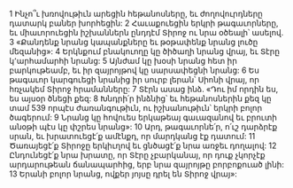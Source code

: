 1 Ինչո՞ւ խռովութիւն արեցին հեթանոսները,
եւ ժողովուրդները դատարկ բաներ խորհեցին:
2 Հաւաքուեցին երկրի թագաւորները,
եւ միաւորուեցին իշխաններն ընդդէմ Տիրոջ ու նրա օծեալի՝ ասելով.
3 «Քանդենք նրանց կապանքները եւ թօթափենք նրանց լուծը մեզանից»:
4 Երկնքում բնակուողը կը ծիծաղի նրանց վրայ,
եւ Տէրը կ՚արհամարհի նրանց:
5 Այնժամ կը խօսի նրանց հետ իր բարկութեամբ,
եւ իր զայրոյթով կը սարսափեցնի նրանց:
6 Ես թագաւոր կարգուեցի նրանից իր սուրբ լերան՝ Սիոնի վրայ,
որ հռչակեմ Տիրոջ հրամանները:
7 Տէրն ասաց ինձ. «Դու իմ որդին ես, ես այսօր ծնեցի քեզ:
8 Խնդրի՛ր ինձնից՝ եւ հեթանոսներին քեզ կը տամ
539 որպէս ժառանգութիւն, ու իշխանութիւն՝ երկրի բոլոր ծագերում:
9 Նրանց կը հովուես երկաթեայ գաւազանով
եւ բրուտի անօթի պէս կը փշրես նրանց»:
10 Արդ, թագաւորնե՛ր, ո՛ւշ դարձրէք սրան,
եւ խրատուեցէ՛ք ամէնքդ, որ մարդկանց էք դատում:
11 Ծառայեցէ՛ք Տիրոջը երկիւղով
եւ ցնծացէ՛ք նրա առջեւ դողալով:
12 Ընդունեցէ՛ք նրա խրատը, որ Տէրը չբարկանայ,
որ դուք չկորչէք արդարութեան ճանապարհից,
երբ նրա զայրոյթը բորբոքուած լինի:
13 Երանի բոլոր նրանց, ովքեր յոյսը դրել են Տիրոջ վրայ»:
